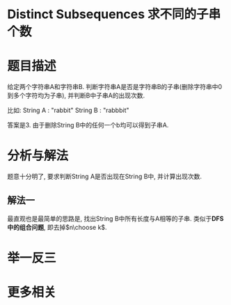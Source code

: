 Distinct Subsequences 求不同的子串个数
======================================


题目描述
==================

给定两个字符串A和字符串B. 判断字符串A是否是字符串B的子串(删除字符串中0到多个字符均为子串), 并判断B中子串A的出现次数.

比如:
String A : "rabbit"
String B : "rabbbit"

答案是3. 由于删除String B中的任何一个b均可以得到子串A.


分析与解法
==================

题意十分明了, 要求判断String A是否出现在String B中, 并计算出现次数.



解法一
------------------

最直观也是最简单的思路是, 找出String B中所有长度与A相等的子串. 类似于**DFS中的组合问题**, 即去掉$n\choose k$.




举一反三
==================


更多相关
==================
